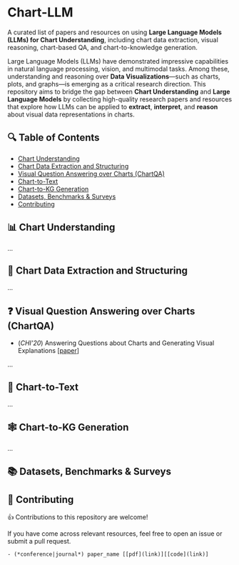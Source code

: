 # Chart-LLM
A curated list of papers and resources on using **Large Language Models (LLMs) for Chart Understanding**, including chart data extraction, visual reasoning, chart-based QA, and chart-to-knowledge generation.

Large Language Models (LLMs) have demonstrated impressive capabilities in natural language processing, vision, and multimodal tasks. Among these, understanding and reasoning over **Data Visualizations**—such as charts, plots, and graphs—is emerging as a critical research direction.
This repository aims to bridge the gap between **Chart Understanding** and **Large Language Models** by collecting high-quality research papers and resources that explore how LLMs can be applied to **extract**, **interpret**, and **reason** about visual data representations in charts.

## 🔍 Table of Contents

- [Chart Understanding](#chart-understanding)
- [Chart Data Extraction and Structuring](#chart-data-extraction-and-structuring)
- [Visual Question Answering over Charts (ChartQA)](#visual-question-answering-over-charts-chartqa)
- [Chart-to-Text](#chart-to-text)
- [Chart-to-KG Generation](#chart-to-kg-generation)
- [Datasets, Benchmarks & Surveys](#datasets-benchmarks--surveys)
- [Contributing](#contributing)

## 📊 Chart Understanding

...

## 🧾 Chart Data Extraction and Structuring
...

## ❓ Visual Question Answering over Charts (ChartQA)
- (*CHI'20*) Answering Questions about Charts and Generating Visual Explanations [[paper](https://dl.acm.org/doi/10.1145/3313831.3376467)]

...

## 📝 Chart-to-Text
...

## 🕸️ Chart-to-KG Generation
...


## 📚 Datasets, Benchmarks & Surveys

## 🤝 Contributing
👍 Contributions to this repository are welcome! 

If you have come across relevant resources, feel free to open an issue or submit a pull request.
```
- (*conference|journal*) paper_name [[pdf](link)][[code](link)]
```



